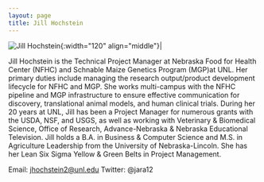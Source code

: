 ```yaml
---
layout: page
title: Jill Hochstein
---
```


![Jill Hochstein](/images/People_Images/Jill.jpg){:width="120" align="middle"}|

Jill Hochstein is the Technical Project Manager at Nebraska Food for Health Center (NFHC) and Schnable Maize Genetics Program (MGP)at UNL.  Her primary duties include managing the research output/product development lifecycle for NFHC and MGP.  She works multi-campus with the NFHC pipeline and MGP infrastructure to ensure effective communication for discovery, translational animal models, and human clinical trials.  During her 20 years at UNL, Jill has been a Project Manager for numerous grants with the USDA, NSF, and USGS, as well as working with Veterinary & Biomedical Science, Office of Research, Advance-Nebraska & Nebraska Educational Television.  Jill holds a B.A. in Business & Computer Science and M.S. in Agriculture Leadership from the University of Nebraska-Lincoln.  She has her Lean Six Sigma Yellow & Green Belts in Project Management.

Email: jhochstein2@unl.edu
Twitter:  @jara12
